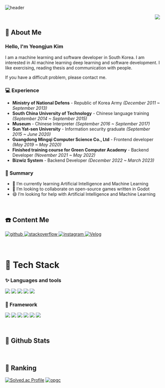 <div>
  
  <!--Header-->
  ![header](https://capsule-render.vercel.app/api?type=waving&color=gradient&height=300&section=header&text=Hi%20There%20%F0%9F%A4%97)
  
</div>

<div align="right">
<img src="https://komarev.com/ghpvc/?username=nine03&&style=flat-square" align="right" />
</div>  

<br/>  

## 👀 About Me
### Hello, I'm Yeongjun Kim

I am a machine learning and software developer in South Korea. I am interested in AI machine learning deep learning and software development.
I like exercising, reading thesis and communication with people.

If you have a difficult problem, please contact me.

### 💻 Experience
- **Ministry of National Defens** - Republic of Korea Army *(December 2011 ~ September 2013)*
- **South China University of Technology** - Chinese language training *(September 2014 ~ September 2015)*
- **Museum** - Chinese Interpreter *(September 2016 ~ September 2017)*
- **Sun Yat-sen University** - Information security graduate *(September 2015 ~ June 2020)*
- **Guangdong Mingqi Computer Science Co., Ltd** - Frontend developer *(May 2019 ~ May 2020)*
- **Finished training course for Green Computer Academy** - Backend Developer *(November 2021 ~ May 2022)*
- **Bizwiz System** - Backend Developer *(December 2022 ~ March 2023)*

### 💫 Summary
- 🌱 I’m currently learning Artificial Intelligence and Machine Learning
- 👯 I’m looking to collaborate on open-source games written in Godot
- 😄 I’m looking for help with Artificial Intelligence and Machine Learning

</br>

## ☎️ Content Me
<p>
<a href="https://github.com/nine03" target="_blank">
<img src=https://img.shields.io/badge/github-%2324292e.svg?&style=for-the-badge&logo=github&logoColor=white alt=github style="margin-bottom: 5px;" />
</a>
  
<a href="https://stackoverflow.com/users/10490779" target="_blank">
<img src=https://img.shields.io/badge/stackoverflow-%23F28032.svg?&style=for-the-badge&logo=stackoverflow&logoColor=white alt=stackoverflow style="margin-bottom: 5px;" /> 
</a>
  
<a href="https://instagram.com/yeongjun91" target="_blank">
<img src=https://img.shields.io/badge/instagram-%23000000.svg?&style=for-the-badge&logo=instagram&logoColor=white alt=instagram style="margin-bottom: 5px;" />
</a>

<a href="https://velog.io/@youngjun_10" target="_blank">
<img src=https://img.shields.io/badge/Velog-20C997?&style=for-the-badge&logo=velog&logoColor=white alt=Velog style="margin-bottom: 5px;" />
</a>

</p>

</br>

# 🧱 Tech Stack
### ✨ Languages and tools
<p>
<img src="https://img.shields.io/badge/C-A8B9CC?style=for-the-badge&logo=C&logoColor=white"/> 
<img src="https://img.shields.io/badge/C++-00599C?style=for-the-badge&logo=C%2B%2B&logoColor=white"/> 
<img src="https://img.shields.io/badge/java-007396?style=for-the-badge&logo=java&logoColor=white"/> 
<img src="https://img.shields.io/badge/JavaScript-F7DF1E?style=for-the-badge&logo=javascript&logoColor=black"/> 
<img src="https://img.shields.io/badge/Python-3776AB?style=for-the-badge&logo=Python&logoColor=white"/>

</p>

### 🔭 Framework
<p>
<img src="https://img.shields.io/badge/Vue.js-4FC08D?style=for-the-badge&logo=Vue.js&logoColor=white"/>
<img src="https://img.shields.io/badge/React-61DAFB?style=for-the-badge&logo=React&logoColor=black"/>
<img src="https://img.shields.io/badge/Spring-6DB33F?style=for-the-badge&logo=Spring&logoColor=white"/>
<img src="https://img.shields.io/badge/Node.js-339933?style=for-the-badge&logo=Node.js&logoColor=white"/>
<img src="https://img.shields.io/badge/TensorFlow-FF6F00?style=for-the-badge&logo=TensorFlow&logoColor=white">
<img src="https://img.shields.io/badge/opencv-5C3EE8?style=for-the-badge&logo=opencv&logoColor=black">

</p>

</br>

## 🤔 Github Stats  

</div>

</br>

## 📑 Ranking
[![Solved.ac Profile](http://mazassumnida.wtf/api/v2/generate_badge?boj=yeongjun_10)](https://solved.ac/yeongjun_10/) [![opgc](https://api.opgc.me/githubs/users/nine03/tag/?theme=dracula)](https://opgc.me/#/users/nine03)


<br/>  

<!--
**nine03/nine03** is a ✨ _special_ ✨ repository because its `README.md` (this file) appears on your GitHub profile.

Here are some ideas to get you started:

- 🔭 I’m currently working on ...
- 🌱 I’m currently learning ...
- 👯 I’m looking to collaborate on ...
- 🤔 I’m looking for help with ...
- 💬 Ask me about ...
- 📫 How to reach me: ...
- 😄 Pronouns: ...
- ⚡ Fun fact: ...
- ...
-->
